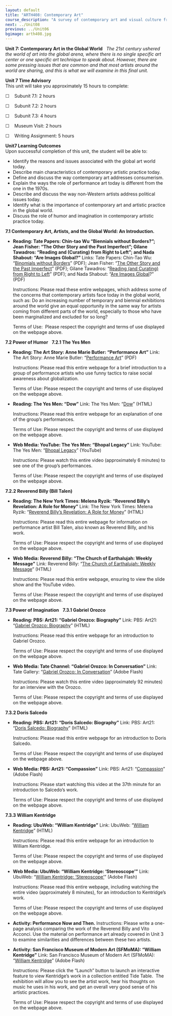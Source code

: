 ```yaml
---
layout: default
title: "ARTH408: Contemporary Art"
course_description: "A survey of contemporary art and visual culture from the 1960 to 2010 in both the western and global context, with particular emphasis on the specific aesthetic and social issues of the contemporary period."
next: ../Unit08
previous: ../Unit06
bgimage: arth408.jpg
---
```

**Unit 7: Contemporary Art in the Global World** <span id="7"></span> 
*The 21st century ushered the world of art into the global arena, where
there is no single specific art center or one specific art technique to
speak about. However, there are some pressing issues that are common and
that most artists around the world are sharing, and this is what we will
examine in this final unit.*

**Unit 7 Time Advisory**  
<span id="internal-source-marker_0.6936582736670971">This unit will take
you approximately 15 hours to complete:</span>  
  
 ☐    Subunit 7.1: 2 hours

  
 ☐    Subunit 7.2: 2 hours

  
 ☐    Subunit 7.3: 4 hours

  
 ☐    Museum Visit: 2 hours

  
 ☐    Writing Assignment: 5 hours

**Unit7 Learning Outcomes**  
Upon successful completion of this unit, the student will be able to:
-   Identify the reasons and issues associated with the global art world
    today.
-   Describe main characteristics of contemporary artistic practice
    today.
-   Define and discuss the way contemporary art addresses consumerism.
-   Explain the ways the role of performance art today is different from
    the one in the 1970s.
-   Describe and discuss the way non-Western artists address political
    issues today.
-   Identify what is the importance of contemporary art and artistic
    practice in the global world.
-   Discuss the role of humor and imagination in contemporary artistic
    practice today.

**7.1 Contemporary Art, Artists, and the Global World: An
Introduction.** <span id="7.1"></span> 
-   **Reading: Tate Papers: Chin-tao Wu “Biennials without Borders?”;
    Jean Fisher: “The Other Story and the Past Imperfect”; Gilane
    Tawadros: “Reading and (Curating) from Right to Left”; and Nada
    Shabout: “Are Images Global?”**
    Links: Tate Papers: Chin-Tao Wu: “[Binomials without
    Borders](http://www.tate.org.uk/download/file/fid/7272)” (PDF); Jean
    Fisher: “[The Other Story and the Past
    Imperfect](http://www.tate.org.uk/download/file/fid/7273)” (PDF);
    Gilane Tawadros: “[Reading (and Curating) from Right to
    Left](http://www.tate.org.uk/download/file/fid/7277)” (PDF); and
    Nada Shabout: “[Are Images
    Global](http://www.tate.org.uk/download/file/fid/7276)?” (PDF)  
      
     Instructions: Please read these entire webpages, which address some
    of the concerns that contemporary artists face today in the global
    world, such as: Do an increasing number of temporary and biennial
    exhibitions around the world give an equal opportunity in the same
    way for artists coming from different parts of the world, especially
    to those who have been marginalized and excluded for so long?  
      
     Terms of Use:  Please respect the copyright and terms of use
    displayed on the webpage above.

**7.2 Power of Humor** <span id="7.2"></span> 
**7.2.1 The Yes Men** <span id="7.2.1"></span> 
-   **Reading: The Art Story: Anne Marie Butler: “Performance Art”**
    Link: The Art Story: Anne Marie Butler: “[Performance
    Art](http://www.saylor.org/site/wp-content/uploads/2011/10/ARTH408-7.2.1-Performance-Art.pdf)”
    (PDF)  
      
     Instructions: Please read this entire webpage for a brief
    introduction to a group of performance artists who use funny tactics
    to raise social awareness about globalization.    
      
     Terms of Use: Please respect the copyright and terms of use
    displayed on the webpage above.

-   **Reading: The Yes Men: “Dow”**
    Link: The Yes Men: “[Dow](http://theyesmen.org/hijinks/dow)”
    (HTML)  
      
     Instructions: Please read this entire webpage for an explanation of
    one of the group’s performances.  
      
     Terms of Use: Please respect the copyright and terms of use
    displayed on the webpage above.

-   **Web Media: YouTube: The Yes Men: “Bhopal Legacy”**
    Link: YouTube: The Yes Men: “[Bhopal
    Legacy](http://www.youtube.com/watch?v=LiWlvBro9eI)” (YouTube)  
      
     Instructions: Please watch this entire video (approximately 6
    minutes) to see one of the group’s performances.  
      
     Terms of Use: Please respect the copyright and terms of use
    displayed on the webpage above.

**7.2.2 Reverend Billy (Bill Talen)** <span id="7.2.2"></span> 
-   **Reading: The New York Times: Melena Ryzik: “Reverend Billy’s
    Revelation: A Role for Money”**
    Link: The New York Times: Melena Ryzik: “[Reverend Billy’s
    Revelation: A Role for
    Money](http://www.nytimes.com/2010/10/09/theater/09billy.html)”
    (HTML)  
      
     Instructions: Please read this entire webpage for information on
    performance artist Bill Talen, also known as Reverend Billy, and his
    work.  
      
     Terms of Use: Please respect the copyright and terms of use
    displayed on the webpage above.

-   **Web Media: Reverend Billy: “The Church of Earthalujah: Weekly
    Message”**
    Link: Reverend Billy: “[The Church of Earthalujah: Weekly
    Message](http://www.revbilly.com/events/church-of-earthalujah)”
    (HTML)  
      
     Instructions: Please read this entire webpage, ensuring to view the
    slide show and the YouTube video.  
      
     Terms of Use: Please respect the copyright and terms of use
    displayed on the webpage above.

**7.3 Power of Imagination** <span id="7.3"></span> 
**7.3.1 Gabriel Orozco** <span id="7.3.1"></span> 
-   **Reading: PBS: Art21: “Gabriel Orozco: Biography”**
    Link: PBS: Art21: “[Gabriel Orozco:
    Biography](http://www.pbs.org/art21/artists/orozco/)” (HTML)  
      
     Instructions: Please read this entire webpage for an introduction
    to Gabriel Orozco.  
      
     Terms of Use: Please respect the copyright and terms of use
    displayed on the webpage above.

-   **Web Media: Tate Channel: “Gabriel Orozco: In Conversation”**
    Link: Tate Gallery: “[Gabriel Orozco: In
    Conversation](http://channel.tate.org.uk/media/776551042001)” (Adobe
    Flash)  
      
     Instructions: Please watch this entire video (approximately 92
    minutes) for an interview with the Orozco.  
      
     Terms of Use: Please respect the copyright and terms of use
    displayed on the webpage above.

**7.3.2 Doris Salcedo** <span id="7.3.2"></span> 
-   **Reading: PBS: Art21: “Doris Salcedo: Biography”**
    Link: PBS: Art21: “[Doris Salcedo:
    Biography](http://www.pbs.org/art21/artists/doris-salcedo/)”
    (HTML)  
      
     Instructions: Please read this entire webpage for an introduction
    to Doris Salcedo.  
      
     Terms of Use: Please respect the copyright and terms of use
    displayed on the webpage above.

-   **Web Media: PBS: Art21: “Compassion”**
    Link: PBS: Art21:
    “[Compassion](http://video.pbs.org/video/1281748949)” (Adobe
    Flash)  
      
     Instructions: Please start watching this video at the 37th minute
    for an introduction to Salcedo’s work.  
      
     Terms of Use: Please respect the copyright and terms of use
    displayed on the webpage above.

**7.3.3 William Kentridge** <span id="7.3.3"></span> 
-   **Reading: UbuWeb: “William Kentridge”**
    Link: UbuWeb: “[William
    Kentridge](http://www.ubu.com/film/kentridge.html)” (HTML)  
      
     Instructions: Please read this entire webpage for an introduction
    to William Kentridge.  
      
     Terms of Use: Please respect the copyright and terms of use
    displayed on the webpage above.

-   **Web Media: UbuWeb: “William Kentridge: ‘Stereoscope’”**
    Link: UbuWeb: “[William Kentridge:
    ‘Stereoscope’](http://www.ubu.com/film/kentridge_stereoscope.html)”
    (Adobe Flash)  
      
     Instructions: Please read this entire webpage, including watching
    the entire video (approximately 8 minutes), for an introduction to
    Kentridge’s work.  
      
     Terms of Use: Please respect the copyright and terms of use
    displayed on the webpage above.

-   **Activity: Performance Now and Then.**
    Instructions: Please write a one-page analysis comparing the work of
    the Reverend Billy and Vito Acconci. Use the material on performance
    art already covered in Unit 3 to examine similarities and
    differences between these two artists.

-   **Activity: San Francisco Museum of Modern Art (SFMoMA): “William
    Kentridge”**
    Link: San Francisco Museum of Modern Art (SFMoMA): “[William
    Kentridge](http://www.sfmoma.org/explore/multimedia/interactive_features/80)”
    (Adobe Flash)  
      
     Instructions: Please click the “Launch” button to launch an
    interactive feature to view Kentridge’s work in a collection
    entitled Tide Table.  The exhibition will allow you to see the
    artist work, hear his thoughts on music he uses in his work, and get
    an overall very good sense of his artistic practices.  
      
     Terms of Use: Please respect the copyright and terms of use
    displayed on the webpage above.


